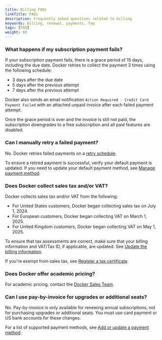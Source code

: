 ```yaml
---
title: Billing FAQs
linkTitle: FAQs
description: Frequently asked questions related to billing
keywords: billing, renewal, payments, faq
tags: [FAQ]
weight: 60
---
```


### What happens if my subscription payment fails?

If your subscription payment fails, there is a grace period of 15 days,
including the due date. Docker retries to collect the payment 3 times using the
following schedule:

- 3 days after the due date
- 5 days after the previous attempt
- 7 days after the previous attempt

Docker also sends an email notification
`Action Required - Credit Card Payment Failed` with an attached unpaid invoice
after each failed payment attempt.

Once the grace period is over and the invoice is still not paid, the
subscription downgrades to a free subscription and all paid features are
disabled.

### Can I manually retry a failed payment?

No. Docker retries failed payments on a [retry schedule](/manuals/billing/faqs.md#what-happens-if-my-subscription-payment-fails).

To ensure a retired payment is successful, verify your default payment is
updated. If you need to update your default payment method, see
[Manage payment method](/manuals/billing/payment-method.md#manage-payment-method).

### Does Docker collect sales tax and/or VAT?

Docker collects sales tax and/or VAT from the following:

- For United States customers, Docker began collecting sales tax on July 1, 2024.
- For European customers, Docker began collecting VAT on March 1, 2025.
- For United Kingdom customers, Docker began collecting VAT on May 1, 2025.

To ensure that tax assessments are correct, make sure that your billing
information and VAT/Tax ID, if applicable, are updated. See
[Update the billing information](/billing/details/).

If you're exempt from sales tax, see
[Register a tax certificate](/billing/tax-certificate/).

### Does Docker offer academic pricing?

For academic pricing, contact the
[Docker Sales Team](https://www.docker.com/company/contact).

### Can I use pay-by-invoice for upgrades or additional seats?

No. Pay-by-invoice is only available for renewing annual subscriptions, not for
purchasing upgrades or additional seats. You must use card payment or US bank
accounts for these changes.

For a list of supported payment methods, see
[Add or update a payment method](/manuals/billing/payment-method.md).
